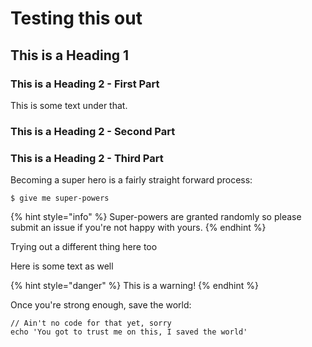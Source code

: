 # Testing this out

## This is a Heading 1

### This is a Heading 2 - First Part

This is some text under that.

### This is a Heading 2 - Second Part

### This is a Heading 2 - Third Part

Becoming a super hero is a fairly straight forward process:

```
$ give me super-powers
```

{% hint style="info" %}
 Super-powers are granted randomly so please submit an issue if you're not happy with yours.
{% endhint %}

Trying out a different thing here too

Here is some text as well

{% hint style="danger" %}
This is a warning!
{% endhint %}

Once you're strong enough, save the world:

```
// Ain't no code for that yet, sorry
echo 'You got to trust me on this, I saved the world'
```



